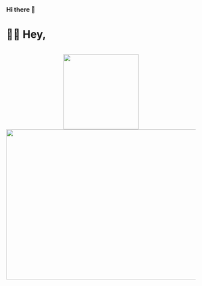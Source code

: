 ### Hi there 👋

<!--
**netteansgmailk/netteansgmailk** is a ✨ _special_ ✨ repository because its `README.md` (this file) appears on your GitHub profile.

Here are some ideas to get you started:

- 🔭 I’m currently working on ...
- 🌱 I’m currently learning ...
- 👯 I’m looking to collaborate on ...
- 🤔 I’m looking for help with ...
- 💬 Ask me about ...
- 📫 How to reach me: ...
- 😄 Pronouns: ...
- ⚡ Fun fact: ...
-->
# 👋🏻 Hey,
<div align="center">
	<br>
	<img src="https://raw.githubusercontent.com/SamChou198152x/SamChou198152x/master/pacman.svg?sanitize=true" width="200" height="200">
	<br>
    	<img src="https://bingimages.herokuapp.com/unsplash1" width="800" height="400">
</div>
